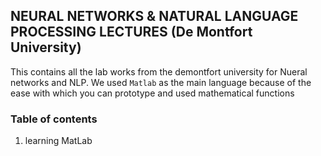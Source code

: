 ## NEURAL NETWORKS & NATURAL LANGUAGE PROCESSING LECTURES (De Montfort University)

This contains all the lab works from the demontfort university for Nueral networks and NLP. We used `Matlab` as the main language because of the ease with which you can prototype and used mathematical functions

### Table of contents

 1. learning MatLab
